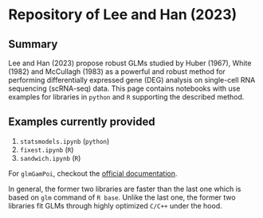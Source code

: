 # Repository of Lee and Han (2023)

## Summary
Lee and Han (2023) propose robust GLMs studied by Huber (1967), White (1982) and McCullagh (1983) as a powerful and robust method for performing differentially expressed gene (DEG) analysis on single-cell RNA sequencing (scRNA-seq) data. 
This page contains notebooks with use examples for libraries in `python` and `R` supporting the described method.

## Examples currently provided

1. `statsmodels.ipynb` (`python`)
2. `fixest.ipynb` (`R`)
3. `sandwich.ipynb` (`R`)

For `glmGamPoi`, checkout the [official documentation](https://bioconductor.org/packages/release/bioc/html/glmGamPoi.html).

In general, the former two libraries are faster than the last one which is based on `glm` command of `R base`.
Unlike the last one, the former two libraries fit GLMs through highly optimized `C/C++` under the hood. 
